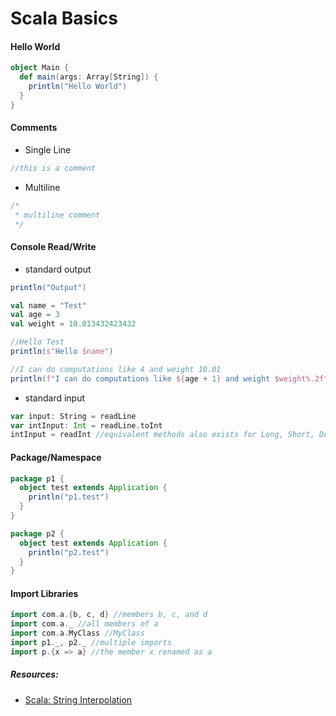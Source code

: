 # Scala Basics

#### Hello World
```scala
object Main {
  def main(args: Array[String]) {
    println("Hello World")
  }
}
```

#### Comments
- Single Line
```scala
//this is a comment
```
- Multiline
```scala
/*
 * multiline comment
 */
```

#### Console Read/Write
- standard output
```scala
println("Output")

val name = "Test"
val age = 3
val weight = 10.013432423432

//Hello Test
println(s"Hello $name") 

//I can do computations like 4 and weight 10.01
println(f"I can do computations like ${age + 1} and weight $weight%.2f")
```
- standard input
```scala
var input: String = readLine
var intInput: Int = readLine.toInt
intInput = readInt //equivalent methods also exists for Long, Short, Double, Float, Char, Byte, Boolean
```

#### Package/Namespace
```scala
package p1 {
  object test extends Application {
    println("p1.test")
  }
}

package p2 {
  object test extends Application {
    println("p2.test")
  }
}
```

#### Import Libraries
```scala
import com.a.{b, c, d} //members b, c, and d
import com.a._ //all members of a
import com.a.MyClass //MyClass
import p1._, p2._ //multiple imports
import p.{x => a} //the member x renamed as a
```

##### Resources:
- [Scala: String Interpolation](http://docs.scala-lang.org/overviews/core/string-interpolation.html)
